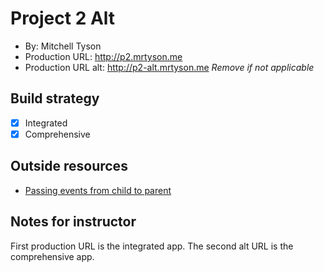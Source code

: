 # Project 2 Alt
+ By: Mitchell Tyson
+ Production URL: <http://p2.mrtyson.me>
+ Production URL alt: <http://p2-alt.mrtyson.me> *Remove if not applicable*

## Build strategy
+ [X] Integrated
+ [x] Comprehensive

## Outside resources
* [Passing events from child to parent](https://stackoverflow.com/questions/43677645/vuejs-how-to-get-data-from-vue-component)

## Notes for instructor
First production URL is the integrated app. The second alt URL is the comprehensive app.